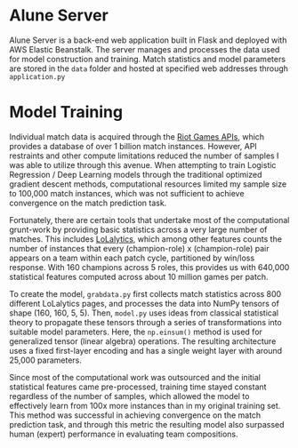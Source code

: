 # Alune Server
Alune Server is a back-end web application built in Flask and deployed with AWS Elastic Beanstalk. The server manages and processes the data used for model construction and training. Match statistics and model parameters are stored in the `data` folder and hosted at specified web addresses through `application.py`

# Model Training
Individual match data is acquired through the [Riot Games APIs](https://developer.riotgames.com/), which provides a database of over 1 billion match instances. However, API restraints and other compute limitations reduced the number of samples I was able to utilize through this avenue. When attempting to train Logistic Regression / Deep Learning models through the traditional optimized gradient descent methods, computational resources limited my sample size to 100,000 match instances, which was not sufficient to achieve convergence on the match prediction task.

Fortunately, there are certain tools that undertake most of the computational grunt-work by providing basic statistics across a very large number of matches. This includes [LoLalytics](https://lolalytics.com/), which among other features counts the number of instances that every (champion-role) x (champion-role) pair appears on a team within each patch cycle, partitioned by win/loss response. With 160 champions across 5 roles, this provides us with 640,000 statistical features computed across about 10 million games per patch.

To create the model, `grabdata.py` first collects match statistics across 800 different LoLalytics pages, and processes the data into NumPy tensors of shape (160, 160, 5, 5). Then, `model.py` uses ideas from classical statistical theory to propagate these tensors through a series of transformations into suitable model parameters. Here, the `np.einsum()` method is used for generalized tensor (linear algebra) operations. The resulting architecture uses a fixed first-layer encoding and has a single weight layer with around 25,000 parameters.

Since most of the computational work was outsourced and the initial statistical features came pre-processed, training time stayed constant regardless of the number of samples, which allowed the model to effectively learn from 100x more instances than in my original training set. This method was successful in achieving convergence on the match prediction task, and through this metric the resulting model also surpassed human (expert) performance in evaluating team compositions.



